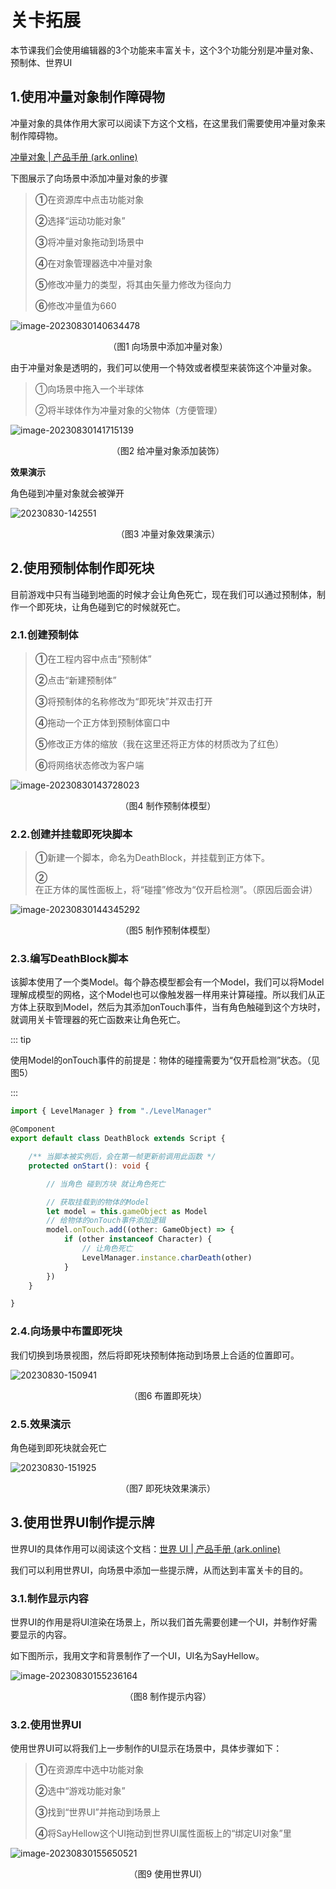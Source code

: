 # 关卡拓展

本节课我们会使用编辑器的3个功能来丰富关卡，这个3个功能分别是冲量对象、预制体、世界UI

## 1.使用冲量对象制作障碍物

冲量对象的具体作用大家可以阅读下方这个文档，在这里我们需要使用冲量对象来制作障碍物。

[冲量对象 | 产品手册 (ark.online)](https://docs.ark.online/MotionControlObjects/ImpulseObject.html)

下图展示了向场景中添加冲量对象的步骤

> **①**在资源库中点击功能对象
>
> **②**选择“运动功能对象”
>
> **③**将冲量对象拖动到场景中
>
> **④**在对象管理器选中冲量对象
>
> **⑤**修改冲量力的类型，将其由矢量力修改为径向力
>
> **⑥**修改冲量值为660

![image-20230830140634478](https://arkimg.ark.online/image-20230830140634478.png)

<center>（图1 向场景中添加冲量对象）</center>

由于冲量对象是透明的，我们可以使用一个特效或者模型来装饰这个冲量对象。

> ①向场景中拖入一个半球体
>
> ②将半球体作为冲量对象的父物体（方便管理）

![image-20230830141715139](https://arkimg.ark.online/image-20230830141715139.png)

<center>（图2 给冲量对象添加装饰）</center>

**效果演示**

角色碰到冲量对象就会被弹开

![20230830-142551](https://arkimg.ark.online/20230830-142551.gif)

<center>（图3 冲量对象效果演示）</center>

## 2.使用预制体制作即死块

目前游戏中只有当碰到地面的时候才会让角色死亡，现在我们可以通过预制体，制作一个即死块，让角色碰到它的时候就死亡。

### 2.1.创建预制体

> **①**在工程内容中点击“预制体”
>
> **②**点击“新建预制体”
>
> **③**将预制体的名称修改为“即死块”并双击打开
>
> **④**拖动一个正方体到预制体窗口中
>
> **⑤**修改正方体的缩放（我在这里还将正方体的材质改为了红色）
>
> **⑥**将网络状态修改为客户端

![image-20230830143728023](https://arkimg.ark.online/image-20230830143728023.png)

<center>（图4 制作预制体模型）</center>

### 2.2.创建并挂载即死块脚本

> **①**新建一个脚本，命名为DeathBlock，并挂载到正方体下。
>
> **②**在正方体的属性面板上，将“碰撞”修改为“仅开启检测”。（原因后面会讲）

![image-20230830144345292](https://arkimg.ark.online/image-20230830144345292.png)

<center>（图5 制作预制体模型）</center>

### 2.3.编写DeathBlock脚本

该脚本使用了一个类Model。每个静态模型都会有一个Model，我们可以将Model理解成模型的网格，这个Model也可以像触发器一样用来计算碰撞。所以我们从正方体上获取到Model，然后为其添加onTouch事件，当有角色触碰到这个方块时，就调用关卡管理器的死亡函数来让角色死亡。

::: tip

使用Model的onTouch事件的前提是：物体的碰撞需要为“仅开启检测”状态。（见图5）

:::

```ts
import { LevelManager } from "./LevelManager"

@Component
export default class DeathBlock extends Script {

    /** 当脚本被实例后，会在第一帧更新前调用此函数 */
    protected onStart(): void {

        // 当角色 碰到方块 就让角色死亡

        // 获取挂载到的物体的Model
        let model = this.gameObject as Model
        // 给物体的onTouch事件添加逻辑
        model.onTouch.add((other: GameObject) => {
            if (other instanceof Character) {
                // 让角色死亡
                LevelManager.instance.charDeath(other)
            }
        })
    }

}
```

### 2.4.向场景中布置即死块

我们切换到场景视图，然后将即死块预制体拖动到场景上合适的位置即可。

![20230830-150941](https://arkimg.ark.online/20230830-150941.gif)

<center>（图6 布置即死块）</center>

### 2.5.效果演示

角色碰到即死块就会死亡

![20230830-151925](https://arkimg.ark.online/20230830-151925.gif)

<center>（图7 即死块效果演示）</center>

## 3.使用世界UI制作提示牌

世界UI的具体作用可以阅读这个文档：[世界 UI | 产品手册 (ark.online)](https://docs.ark.online/GameplayObjects/WorldUI.html)

我们可以利用世界UI，向场景中添加一些提示牌，从而达到丰富关卡的目的。

### 3.1.制作显示内容

世界UI的作用是将UI渲染在场景上，所以我们首先需要创建一个UI，并制作好需要显示的内容。

如下图所示，我用文字和背景制作了一个UI，UI名为SayHellow。

![image-20230830155236164](https://arkimg.ark.online/image-20230830155236164.png)

<center>（图8 制作提示内容）</center>

### 3.2.使用世界UI

使用世界UI可以将我们上一步制作的UI显示在场景中，具体步骤如下：

> **①**在资源库中选中功能对象
>
> **②**选中“游戏功能对象”
>
> **③**找到“世界UI”并拖动到场景上
>
> **④**将SayHellow这个UI拖动到世界UI属性面板上的“绑定UI对象”里

![image-20230830155650521](https://arkimg.ark.online/image-20230830155650521.png)

<center>（图9 使用世界UI）</center>